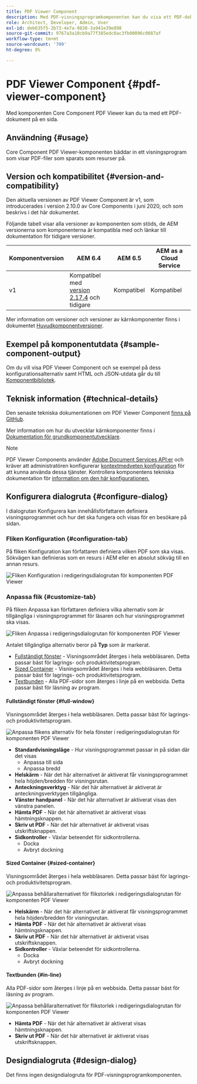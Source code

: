 ```yaml
---
title: PDF Viewer Component
description: Med PDF-visningsprogramkomponenten kan du visa ett PDF-dokument.
role: Architect, Developer, Admin, User
exl-id: deb635f5-2b73-4e7a-9838-3a941e39e898
source-git-commit: 9767a3a10cb9a77f385edc0ac3fb00096c0087af
workflow-type: tm+mt
source-wordcount: '709'
ht-degree: 0%

---
```


# PDF Viewer Component {#pdf-viewer-component}

Med komponenten Core Component PDF Viewer kan du ta med ett PDF-dokument på en sida.

## Användning {#usage}

Core Component PDF Viewer-komponenten bäddar in ett visningsprogram som visar PDF-filer som sparats som resurser på.

## Version och kompatibilitet {#version-and-compatibility}

Den aktuella versionen av PDF Viewer Component är v1, som introducerades i version 2.10.0 av Core Components i juni 2020, och som beskrivs i det här dokumentet.

Följande tabell visar alla versioner av komponenten som stöds, de AEM versionerna som komponenterna är kompatibla med och länkar till dokumentation för tidigare versioner.

| Komponentversion | AEM 6.4 | AEM 6.5 | AEM as a Cloud Service |
|--- |--- |---|---|
| v1 | Kompatibel med<br>[version 2.17.4](/help/versions.md) och tidigare | Kompatibel | Kompatibel |

Mer information om versioner och versioner av kärnkomponenter finns i dokumentet [Huvudkomponentversioner](/help/versions.md).

## Exempel på komponentutdata {#sample-component-output}

Om du vill visa PDF Viewer Component och se exempel på dess konfigurationsalternativ samt HTML och JSON-utdata går du till [Komponentbibliotek](https://adobe.com/go/aem_cmp_library_pdfviewer).

## Teknisk information {#technical-details}

Den senaste tekniska dokumentationen om PDF Viewer Component [finns på GitHub](https://adobe.com/go/aem_cmp_tech_pdfviewer_v1).

Mer information om hur du utvecklar kärnkomponenter finns i [Dokumentation för grundkomponentutvecklare](/help/developing/overview.md).

>[!NOTE]
>
>PDF Viewer Components använder [Adobe Document Services API:er](https://www.adobe.io/apis/documentcloud/dcsdk.html) och kräver att administratören konfigurerar [kontextmedveten konfiguration](/help/developing/context-aware-configs.md) för att kunna använda dessa tjänster. Kontrollera komponentens tekniska dokumentation för [information om den här konfigurationen.](https://github.com/adobe/aem-core-wcm-components/tree/master/content/src/content/jcr_root/apps/core/wcm/components/pdfviewer/v1/pdfviewer#context-aware-config)

## Konfigurera dialogruta {#configure-dialog}

I dialogrutan Konfigurera kan innehållsförfattaren definiera visningsprogrammet och hur det ska fungera och visas för en besökare på sidan.

### Fliken Konfiguration {#configuration-tab}

På fliken Konfiguration kan författaren definiera vilken PDF som ska visas. Sökvägen kan definieras som en resurs i AEM eller en absolut sökväg till en annan resurs.

![Fliken Konfiguration i redigeringsdialogrutan för komponenten PDF Viewer](/help/assets/pdf-viewer-edit-configuration.png)

### Anpassa flik {#customize-tab}

På fliken Anpassa kan författaren definiera vilka alternativ som är tillgängliga i visningsprogrammet för läsaren och hur visningsprogrammet ska visas.

![Fliken Anpassa i redigeringsdialogrutan för komponenten PDF Viewer](/help/assets/pdf-viewer-edit-customize.png)

Antalet tillgängliga alternativ beror på **Typ** som är markerat.

* [Fullständigt fönster](#full-window) - Visningsområdet återges i hela webbläsaren. Detta passar bäst för lagrings- och produktivitetsprogram.
* [Sized Container](#sized-container) - Visningsområdet återges i hela webbläsaren. Detta passar bäst för lagrings- och produktivitetsprogram.
* [Textbunden](#in-line) - Alla PDF-sidor som återges i linje på en webbsida. Detta passar bäst för läsning av program.

#### Fullständigt fönster {#full-window}

Visningsområdet återges i hela webbläsaren. Detta passar bäst för lagrings- och produktivitetsprogram.

![Anpassa flikens alternativ för hela fönster i redigeringsdialogrutan för komponenten PDF Viewer](/help/assets/pdf-viewer-edit-customize-full.png)

* **Standardvisningsläge** - Hur visningsprogrammet passar in på sidan där det visas
   * Anpassa till sida
   * Anpassa bredd
* **Helskärm** - När det här alternativet är aktiverat får visningsprogrammet hela höjden/bredden för visningsrutan.
* **Anteckningsverktyg** - När det här alternativet är aktiverat är anteckningsverktygen tillgängliga.
* **Vänster handpanel** - När det här alternativet är aktiverat visas den vänstra panelen.
* **Hämta PDF** - När det här alternativet är aktiverat visas hämtningsknappen.
* **Skriv ut PDF** - När det här alternativet är aktiverat visas utskriftsknappen.
* **Sidkontroller** - Växlar beteendet för sidkontrollerna.
   * Docka
   * Avbryt dockning

#### Sized Container {#sized-container}

Visningsområdet återges i hela webbläsaren. Detta passar bäst för lagrings- och produktivitetsprogram.

![Anpassa behållaralternativet för flikstorlek i redigeringsdialogrutan för komponenten PDF Viewer](/help/assets/pdf-viewer-edit-customize-sized-container.png)

* **Helskärm** - När det här alternativet är aktiverat får visningsprogrammet hela höjden/bredden för visningsrutan.
* **Hämta PDF** - När det här alternativet är aktiverat visas hämtningsknappen.
* **Skriv ut PDF** - När det här alternativet är aktiverat visas utskriftsknappen.
* **Sidkontroller** - Växlar beteendet för sidkontrollerna.
   * Docka
   * Avbryt dockning

#### Textbunden {#in-line}

Alla PDF-sidor som återges i linje på en webbsida. Detta passar bäst för läsning av program.

![Anpassa behållaralternativet för flikstorlek i redigeringsdialogrutan för komponenten PDF Viewer](/help/assets/pdf-viewer-edit-customize-inline.png)

* **Hämta PDF** - När det här alternativet är aktiverat visas hämtningsknappen.
* **Skriv ut PDF** - När det här alternativet är aktiverat visas utskriftsknappen.

## Designdialogruta {#design-dialog}

Det finns ingen designdialogruta för PDF-visningsprogramkomponenten.
